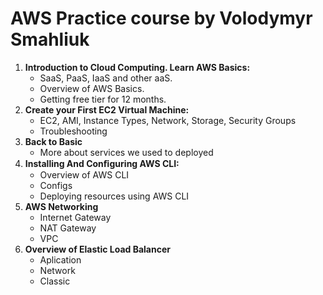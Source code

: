 # AWS Practice course by Volodymyr Smahliuk

1. **Introduction to Cloud Computing. Learn AWS Basics:**
    - SaaS, PaaS, IaaS and other aaS.
    - Overview of AWS Basics.
    - Getting free tier for 12 months.
2. **Create your First EC2 Virtual Machine:**
    - EC2, AMI, Instance Types, Network, Storage, Security Groups
    - Troubleshooting
3. **Back to Basic**
    - More about services we used to deployed
4. **Installing And Conﬁguring AWS CLI:**
    - Overview of AWS CLI
    - Configs
    - Deploying resources using AWS CLI
5. **AWS Networking**
    - Internet Gateway
    - NAT Gateway
    - VPC
6. **Overview of Elastic Load Balancer**
    - Aplication
    - Network
    - Classic
